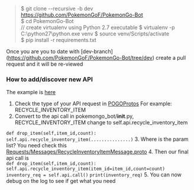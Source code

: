 > $ git clone --recursive -b dev https://github.com/PokemonGoF/PokemonGo-Bot  
> $ cd PokemonGo-Bot  
> // create virtualenv using Python 2.7 executable
> $ virtualenv -p C:\python27\python.exe venv
> $ source venv/Scripts/activate  
> $ pip install -r requirements.txt

Once you are you to date with [dev-branch] (https://github.com/PokemonGoF/PokemonGo-Bot/tree/dev) create a pull request and it will be re-viewed


### How to add/discover new API
The example is [here](https://github.com/PokemonGoF/PokemonGo-Bot/commit/46e2352ce9f349cc127a408959679282f9999585)
1. Check the type of your API request in   [POGOProtos](https://github.com/AeonLucid/POGOProtos/blob/eeccbb121b126aa51fc4eebae8d2f23d013e1cb8/src/POGOProtos/Networking/Requests/RequestType.proto) For example: RECYCLE_INVENTORY_ITEM  
2. Convert to the api call in pokemongo_bot/__init__.py,  RECYCLE_INVENTORY_ITEM change to self.api.recycle_inventory_item

`def drop_item(self,item_id,count):
    self.api.recycle_inventory_item(...............)`
3. Where is the param list?
You need check this [Requests/Messages/RecycleInventoryItemMessage.proto](https://github.com/AeonLucid/POGOProtos/blob/eeccbb121b126aa51fc4eebae8d2f23d013e1cb8/src/POGOProtos/Networking/Requests/Messages/RecycleInventoryItemMessage.proto)
4. Then our final api call is  
`def drop_item(self,item_id,count):`
    `self.api.recycle_inventory_item(item_id=item_id,count=count)`
    `inventory_req = self.api.call()`
    `print(inventory_req)`
5. You can now debug on the log to see if get what you need  